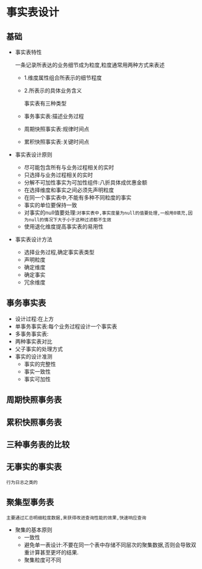 # 事实表设计

## 基础

- 事实表特性

    一条记录所表达的业务细节成为粒度,粒度通常用两种方式来表述

  - 1.维度属性组合所表示的细节程度
  - 2.所表示的具体业务含义

    事实表有三种类型

  - 事务事实表:描述业务过程
  - 周期快照事实表:规律时间点
  - 累积快照事实表:关键时间点
- 事实表设计原则
  - 尽可能包含所有与业务过程相关的实时
  - 只选择与业务过程相关的实时
  - 分解不可加性事实为可加性组件:八折具体成优惠金额
  - 在选择维度和事实之间必须先声明粒度
  - 在同一个事实表中,不能有多种不同粒度的事实
  - 事实的单位要保持一致
  - 对事实的null值要处理:`对事实表中,事实度量为null的值要处理,一般用0填充,因为null的情况下大于小于这种过滤都不生效`
  - 使用退化维度提高事实表的易用性
- 事实表设计方法
  - 选择业务过程,确定事实表类型
  - 声明粒度
  - 确定维度
  - 确定事实
  - 冗余维度

## 事务事实表

- 设计过程:在上方
- 单事务事实表:每个业务过程设计一个事实表
- 多事务事实表:
- 两种事实表对比
- 父子事实的处理方式
- 事实的设计准测
  - 事实的完整性
  - 事实一致性
  - 事实可加性

## 周期快照事务表

## 累积快照事务表

## 三种事务表的比较

## 无事实的事实表

    行为日志之类的

## 聚集型事务表

    主要通过汇总明细粒度数据,来获得改进查询性能的效果,快速响应查询

- 聚集的基本原则
  - 一致性
  - 避免单一表设计:不要在同一个表中存储不同层次的聚集数据,否则会导致双重计算甚至更坏的结果.
  - 聚集粒度可不同